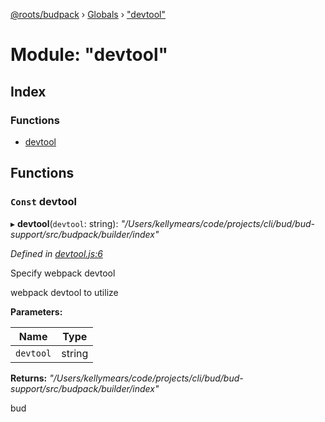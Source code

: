 [@roots/budpack](../README.md) › [Globals](../globals.md) › ["devtool"](_devtool_.md)

# Module: "devtool"

## Index

### Functions

* [devtool](_devtool_.md#const-devtool)

## Functions

### `Const` devtool

▸ **devtool**(`devtool`: string): *"/Users/kellymears/code/projects/cli/bud/bud-support/src/budpack/builder/index"*

*Defined in [devtool.js:6](https://github.com/roots/bud-support/blob/5f43850/src/budpack/builder/api/devtool.js#L6)*

Specify webpack devtool

webpack devtool to utilize

**Parameters:**

Name | Type |
------ | ------ |
`devtool` | string |

**Returns:** *"/Users/kellymears/code/projects/cli/bud/bud-support/src/budpack/builder/index"*

bud

